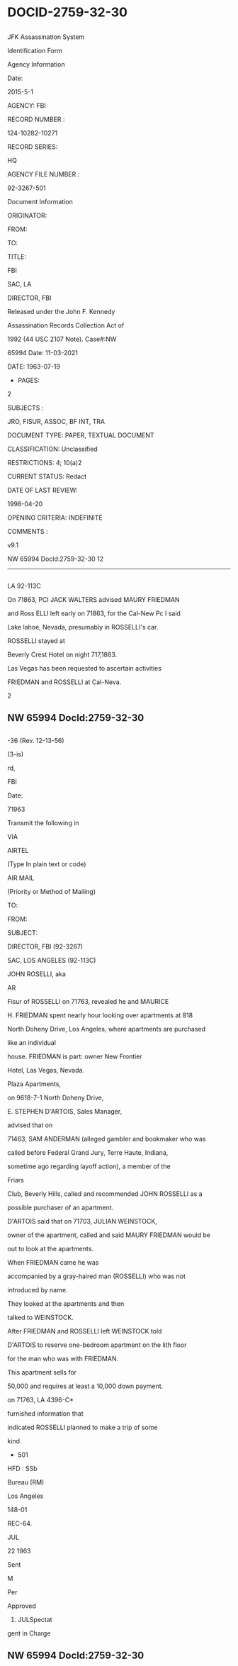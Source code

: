 # DOCID-2759-32-30

##
JFK Assassination System

Identification Form

Agency Information

Date:

2015-5-1

AGENCY: FBI

RECORD NUMBER :

124-10282-10271

RECORD SERIES:

HQ

AGENCY FILE NUMBER :

92-3267-501

Document Information

ORIGINATOR:

FROM:

TO:

TITLE:

FBI

SAC, LA

DIRECTOR, FBI

Released under the John F. Kennedy

Assassination Records Collection Act of

1992 (44 USC 2107 Note). Case#:NW

65994 Date: 11-03-2021

DATE: 1963-07-19

- PAGES:

2

SUBJECTS :

JRO, FISUR, ASSOC, BF INT, TRA

DOCUMENT TYPE: PAPER, TEXTUAL DOCUMENT

CLASSIFICATION: Unclassified

RESTRICTIONS: 4; 10(a)2

CURRENT STATUS: Redact

DATE OF LAST REVIEW:

1998-04-20

OPENING CRITERIA: INDEFINITE

COMMENTS :

v9.1

NW 65994 Docld:2759-32-30
12

---

##
LA 92-113C

On 71863, PCI JACK WALTERS advised MAURY FRIEDMAN

and Ross ELLI left early on 71863, for the Cal-New Pc I said

Lake lahoe, Nevada, presumably in ROSSELLI's car.

ROSSELLI stayed at

Beverly Crest Hotel on night 717,1863.

Las Vegas has been requested to ascertain activities

FRIEDMAN and ROSSELLI at Cal-Neva.

2

NW 65994 Docld:2759-32-30
---

##
-36 (Rev. 12-13-56)

(3-is)

rd,

FBI

Date:

71963

Transmit the following in

VIA

AIRTEL

(Type In plain text or code)

AIR MAIL

(Priority or Method of Mailing)

TO:

FROM:

SUBJECT:

DIRECTOR, FBI (92-3267)

SAC, LOS ANGELES (92-113C)

JOHN ROSELLI, aka

AR

Fisur of ROSSELLI on 71763, revealed he and MAURICE

H. FRIEDMAN spent nearly hour looking over apartments at 818

North Doheny Drive, Los Angeles, where apartments are purchased

like an individual

house. FRIEDMAN is part: owner New Frontier

Hotel, Las Vegas, Nevada.

Plaza Apartments,

on 9618-7-1 North Doheny Drive,

E. STEPHEN D'ARTOIS, Sales Manager,

advised that on

71463, SAM ANDERMAN (alleged gambler and bookmaker who was

called before Federal Grand Jury, Terre Haute, Indiana,

sometime ago regarding layoff action), a member of the

Friars

Club, Beverly Hills, called and recommended JOHN ROSSELLI as a

possible purchaser of an apartment.

D'ARTOIS said that on 71703, JULIAN WEINSTOCK,

owner of the apartment, called and said MAURY FRIEDMAN would be

out to look at the apartments.

When FRIEDMAN came he was

accompanied by a gray-haired man (ROSSELLI) who was not

introduced by name.

They looked at the apartments and then

talked to WEINSTOCK.

After FRIEDMAN and ROSSELLI left WEINSTOCK told

D'ARTOIS to reserve one-bedroom apartment on the lith floor

for the man who was with FRIEDMAN.

This apartment sells for

50,000 and requires at least a 10,000 down payment.

on 71763, LA 4396-C*

furnished information that

indicated ROSSELLI planned to make a trip of some

kind.

- 501

HFD : SSb

Bureau (RM)

Los Angeles

148-01

REC-64.

JUL

22 1963

Sent

M

Per

Approved

1) JULSpectat

gent in Charge

NW 65994 Docld:2759-32-30
---

